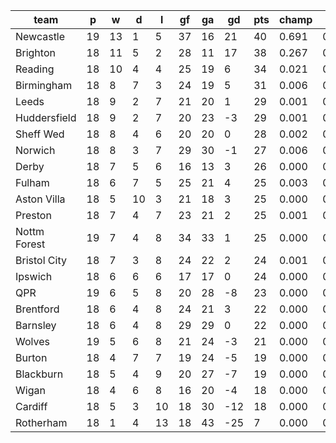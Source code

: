 |     team     | p  | w  | d  | l  | gf | ga | gd  | pts | champ | top2  | top3  | top4  |  5-7  | bot4  | bot3  | bot2  |
|--------------|----|----|----|----|----|----|-----|-----|-------|-------|-------|-------|-------|-------|-------|-------|
| Newcastle    | 19 | 13 |  1 |  5 | 37 | 16 |  21 |  40 | 0.691 | 0.934 | 0.978 | 0.993 | 0.006 | 0.000 | 0.000 | 0.000|
| Brighton     | 18 | 11 |  5 |  2 | 28 | 11 |  17 |  38 | 0.267 | 0.771 | 0.894 | 0.947 | 0.045 | 0.000 | 0.000 | 0.000|
| Reading      | 18 | 10 |  4 |  4 | 25 | 19 |   6 |  34 | 0.021 | 0.116 | 0.352 | 0.511 | 0.268 | 0.000 | 0.000 | 0.000|
| Birmingham   | 18 |  8 |  7 |  3 | 24 | 19 |   5 |  31 | 0.006 | 0.043 | 0.153 | 0.276 | 0.303 | 0.004 | 0.001 | 0.000|
| Leeds        | 18 |  9 |  2 |  7 | 21 | 20 |   1 |  29 | 0.001 | 0.016 | 0.068 | 0.137 | 0.229 | 0.014 | 0.006 | 0.002|
| Huddersfield | 18 |  9 |  2 |  7 | 20 | 23 |  -3 |  29 | 0.001 | 0.007 | 0.040 | 0.089 | 0.187 | 0.030 | 0.015 | 0.005|
| Sheff Wed    | 18 |  8 |  4 |  6 | 20 | 20 |   0 |  28 | 0.002 | 0.010 | 0.050 | 0.108 | 0.208 | 0.019 | 0.009 | 0.002|
| Norwich      | 18 |  8 |  3 |  7 | 29 | 30 |  -1 |  27 | 0.006 | 0.042 | 0.156 | 0.276 | 0.286 | 0.006 | 0.002 | 0.001|
| Derby        | 18 |  7 |  5 |  6 | 16 | 13 |   3 |  26 | 0.000 | 0.005 | 0.034 | 0.072 | 0.175 | 0.030 | 0.014 | 0.004|
| Fulham       | 18 |  6 |  7 |  5 | 25 | 21 |   4 |  25 | 0.003 | 0.029 | 0.116 | 0.210 | 0.282 | 0.008 | 0.003 | 0.001|
| Aston Villa  | 18 |  5 | 10 |  3 | 21 | 18 |   3 |  25 | 0.000 | 0.006 | 0.035 | 0.080 | 0.186 | 0.031 | 0.017 | 0.006|
| Preston      | 18 |  7 |  4 |  7 | 23 | 21 |   2 |  25 | 0.001 | 0.008 | 0.035 | 0.078 | 0.176 | 0.036 | 0.018 | 0.007|
| Nottm Forest | 19 |  7 |  4 |  8 | 34 | 33 |   1 |  25 | 0.000 | 0.003 | 0.017 | 0.042 | 0.133 | 0.057 | 0.030 | 0.009|
| Bristol City | 18 |  7 |  3 |  8 | 24 | 22 |   2 |  24 | 0.001 | 0.007 | 0.042 | 0.093 | 0.193 | 0.029 | 0.013 | 0.004|
| Ipswich      | 18 |  6 |  6 |  6 | 17 | 17 |   0 |  24 | 0.000 | 0.001 | 0.006 | 0.018 | 0.065 | 0.120 | 0.069 | 0.028|
| QPR          | 19 |  6 |  5 |  8 | 20 | 28 |  -8 |  23 | 0.000 | 0.000 | 0.002 | 0.008 | 0.028 | 0.234 | 0.142 | 0.060|
| Brentford    | 18 |  6 |  4 |  8 | 24 | 21 |   3 |  22 | 0.000 | 0.001 | 0.008 | 0.020 | 0.071 | 0.120 | 0.066 | 0.025|
| Barnsley     | 18 |  6 |  4 |  8 | 29 | 29 |   0 |  22 | 0.000 | 0.002 | 0.013 | 0.035 | 0.102 | 0.080 | 0.042 | 0.016|
| Wolves       | 19 |  5 |  6 |  8 | 21 | 24 |  -3 |  21 | 0.000 | 0.000 | 0.001 | 0.003 | 0.020 | 0.327 | 0.213 | 0.100|
| Burton       | 18 |  4 |  7 |  7 | 19 | 24 |  -5 |  19 | 0.000 | 0.000 | 0.001 | 0.003 | 0.018 | 0.347 | 0.228 | 0.112|
| Blackburn    | 18 |  5 |  4 |  9 | 20 | 27 |  -7 |  19 | 0.000 | 0.000 | 0.001 | 0.002 | 0.010 | 0.420 | 0.295 | 0.160|
| Wigan        | 18 |  4 |  6 |  8 | 16 | 20 |  -4 |  18 | 0.000 | 0.000 | 0.000 | 0.001 | 0.004 | 0.525 | 0.391 | 0.221|
| Cardiff      | 18 |  5 |  3 | 10 | 18 | 30 | -12 |  18 | 0.000 | 0.000 | 0.000 | 0.000 | 0.004 | 0.567 | 0.433 | 0.258|
| Rotherham    | 18 |  1 |  4 | 13 | 18 | 43 | -25 |   7 | 0.000 | 0.000 | 0.000 | 0.000 | 0.000 | 0.998 | 0.993 | 0.981|
